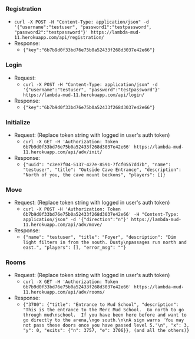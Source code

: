 ### Registration
* `curl -X POST -H "Content-Type: application/json" -d '{"username":"testuser", "password1":"testpassword", "password2":"testpassword"}' https://lambda-mud-11.herokuapp.com/api/registration/`
* Response:
  * `{"key":"6b7b9d0f33bd76e75b0a52433f268d3037e42e66"}`

### Login
* Request:
  * `curl -X POST -H "Content-Type: application/json" -d '{"username":"testuser", "password":"testpassword"}' https://lambda-mud-11.herokuapp.com/api/login/`
* Response:
  * `{"key":"6b7b9d0f33bd76e75b0a52433f268d3037e42e66"}`

### Initialize
* Request:  (Replace token string with logged in user's auth token)
  * `curl -X GET -H 'Authorization: Token 6b7b9d0f33bd76e75b0a52433f268d3037e42e66' https://lambda-mud-11.herokuapp.com/api/adv/init/`
* Response:
  * `{"uuid": "c3ee7f04-5137-427e-8591-7fcf0557dd7b", "name": "testuser", "title": "Outside Cave Entrance", "description": "North of you, the cave mount beckons", "players": []}`

### Move
* Request:  (Replace token string with logged in user's auth token)
  * `curl -X POST -H 'Authorization: Token 6b7b9d0f33bd76e75b0a52433f268d3037e42e66' -H "Content-Type: application/json" -d '{"direction":"n"}' https://lambda-mud-11.herokuapp.com/api/adv/move/`
* Response:
  * `{"name": "testuser", "title": "Foyer", "description": "Dim light filters in from the south. Dusty\npassages run north and east.", "players": [], "error_msg": ""}`

### Rooms
* Request:  (Replace token string with logged in user's auth token)
  * `curl -X GET -H 'Authorization: Token 6b7b9d0f33bd76e75b0a52433f268d3037e42e66' https://lambda-mud-11.herokuapp.com/api/adv/rooms/`
* Response:
  * `{"3700": {"title": "Entrance to Mud School", "description": "This is the entrance to the Merc Mud School.  Go north to go through mud\nschool.  If you have been here before and want to go directly to the arena,\ngo south.\n\nA sign warns 'You may not pass these doors once you have passed level 5.'\n", "x": 3, "y": 0, "exits": {"n": 3757, "e": 3706}}, (and all the others)}`


